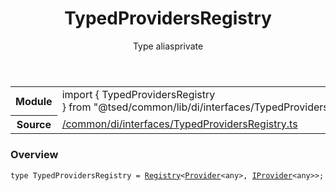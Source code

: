 
<header class="symbol-info-header"><h1 id="typedprovidersregistry">TypedProvidersRegistry</h1><label class="symbol-info-type-label type">Type alias</label><label class="api-type-label private" title="private">private</label></header>
<!-- summary -->
<section class="symbol-info"><table class="is-full-width"><tbody><tr><th>Module</th><td><div class="lang-typescript"><span class="token keyword">import</span> { TypedProvidersRegistry }&nbsp;<span class="token keyword">from</span>&nbsp;<span class="token string">"@tsed/common/lib/di/interfaces/TypedProvidersRegistry"</span></div></td></tr><tr><th>Source</th><td><a href="https://github.com/Romakita/ts-express-decorators/blob/v4.29.0/src//common/di/interfaces/TypedProvidersRegistry.ts#L0-L0">/common/di/interfaces/TypedProvidersRegistry.ts</a></td></tr></tbody></table></section>
<!-- overview -->


### Overview


<pre><code class="typescript-lang ">type TypedProvidersRegistry = <a href="#api/core/registry"><span class="token">Registry</span></a><<a href="#api/common/di/provider"><span class="token">Provider</span></a><<span class="token keyword">any</span>><span class="token punctuation">,</span> <a href="#api/common/di/iprovider"><span class="token">IProvider</span></a><<span class="token keyword">any</span>>><span class="token punctuation">;</span></code></pre>


<!-- Parameters -->

<!-- Description -->

<!-- Members -->

